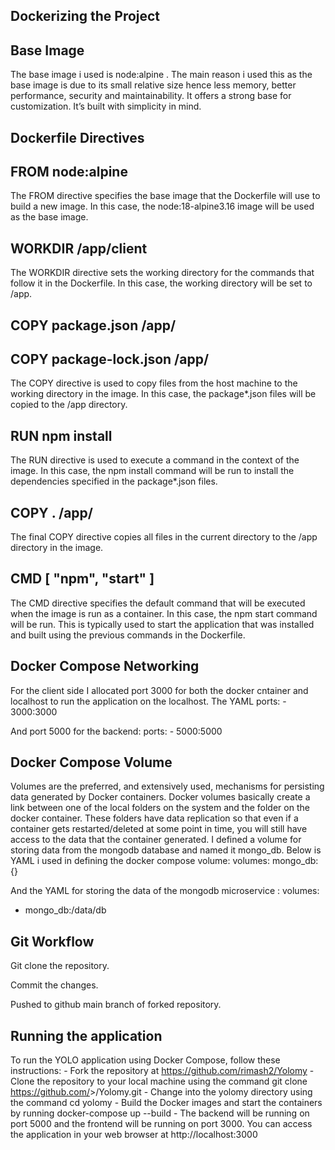 ## Dockerizing the Project
## Base Image
The base image i used is node:alpine . The main reason i used this as the base image is due to its small relative size hence less memory, better performance, security and maintainability. It offers a strong base for customization. It’s built with simplicity in mind.

## Dockerfile Directives
## FROM node:alpine
The FROM directive specifies the base image that the Dockerfile will use to build a new image. In this case, the node:18-alpine3.16 image will be used as the base image.

## WORKDIR /app/client
The WORKDIR directive sets the working directory for the commands that follow it in the Dockerfile. In this case, the working directory will be set to /app.

## COPY package.json /app/
## COPY package-lock.json /app/
The COPY directive is used to copy files from the host machine to the working directory in the image. In this case, the package*.json files will be copied to the /app directory.

## RUN npm install
The RUN directive is used to execute a command in the context of the image. In this case, the npm install command will be run to install the dependencies specified in the package*.json files.

## COPY . /app/
The final COPY directive copies all files in the current directory to the /app directory in the image.

## CMD [ "npm", "start" ]
The CMD directive specifies the default command that will be executed when the image is run as a container. In this case, the npm start command will be run. This is typically used to start the application that was installed and built using the previous commands in the Dockerfile.

## Docker Compose Networking
For the client side I allocated port 3000 for both the docker cntainer and localhost to run the application on the localhost. The YAML
ports: - 3000:3000

And port 5000 for the backend:
ports: - 5000:5000

## Docker Compose Volume
Volumes are the preferred, and extensively used, mechanisms for persisting data generated by Docker containers. Docker volumes basically create a link between one of the local folders on the system and the folder on the docker container. These folders have data replication so that even if a container gets restarted/deleted at some point in time, you will still have access to the data that the container generated. I defined a volume for storing data from the mongodb database and named it mongo_db. Below is YAML i used in defining the docker compose volume:
volumes:
mongo_db: {}

And the YAML for storing the data of the mongodb microservice :
volumes:
- mongo_db:/data/db

## Git Workflow
Git clone the repository.

Commit the changes.

Pushed to github main branch of forked repository.

## Running the application
To run the YOLO application using Docker Compose, follow these instructions: - Fork the repository at https://github.com/rimash2/Yolomy - Clone the repository to your local machine using the command git clone https://github.com/<Your Username>>/Yolomy.git - Change into the yolomy directory using the command cd yolomy - Build the Docker images and start the containers by running docker-compose up --build - The backend will be running on port 5000 and the frontend will be running on port 3000. You can access the application in your web browser at http://localhost:3000

